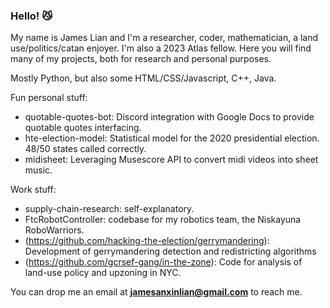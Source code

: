 ### Hello! :smirk_cat:

My name is James Lian and I'm a researcher, coder, mathematician, a land use/politics/catan enjoyer. I'm also a 2023 Atlas fellow. 
Here you will find many of my projects, both for research and personal purposes. 

Mostly Python, but also some HTML/CSS/Javascript, C++, Java. 

Fun personal stuff:
- quotable-quotes-bot: Discord integration with Google Docs to provide quotable quotes interfacing. 
- hte-election-model: Statistical model for the 2020 presidential election. 48/50 states called correctly. 
- midisheet: Leveraging Musescore API to convert midi videos into sheet music. 

Work stuff:
- supply-chain-research: self-explanatory. 
- FtcRobotController: codebase for my robotics team, the Niskayuna RoboWarriors. 
- (https://github.com/hacking-the-election/gerrymandering): Development of gerrymandering detection and redistricting algorithms
- (https://github.com/gcrsef-gang/in-the-zone): Code for analysis of land-use policy and upzoning in NYC. 

You can drop me an email at **jamesanxinlian@gmail.com** to reach me. 

<!--
**JamesxGamesYT/JamesxGamesYT** is a ✨ _special_ ✨ repository because its `README.md` (this file) appears on your GitHub profile.

Here are some ideas to get you started:

- 🔭 I’m currently working on ...
- 🌱 I’m currently learning ...
- 👯 I’m looking to collaborate on ...
- 🤔 I’m looking for help with ...
- 💬 Ask me about ...
- 📫 How to reach me: ...
- 😄 Pronouns: ...
- ⚡ Fun fact: ...
-->

